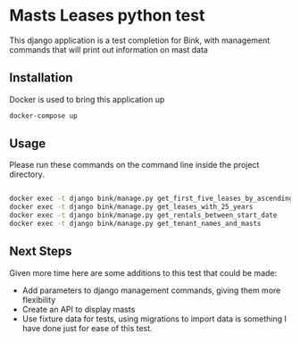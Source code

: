 # Masts Leases python test

This django application is a test completion for Bink, with management commands that will print out information on mast data

## Installation

Docker is used to bring this application up
```bash
docker-compose up
```

## Usage

Please run these commands on the command line inside the project directory.

```bash

docker exec -t django bink/manage.py get_first_five_leases_by_ascending_rent
docker exec -t django bink/manage.py get_leases_with_25_years
docker exec -t django bink/manage.py get_rentals_between_start_date
docker exec -t django bink/manage.py get_tenant_names_and_masts
```

## Next Steps
Given more time here are some additions to this test that could be made:
- Add parameters to django management commands, giving them more flexibility
- Create an API to display masts
- Use fixture data for tests, using migrations to import data is something I have done just for ease of this test.